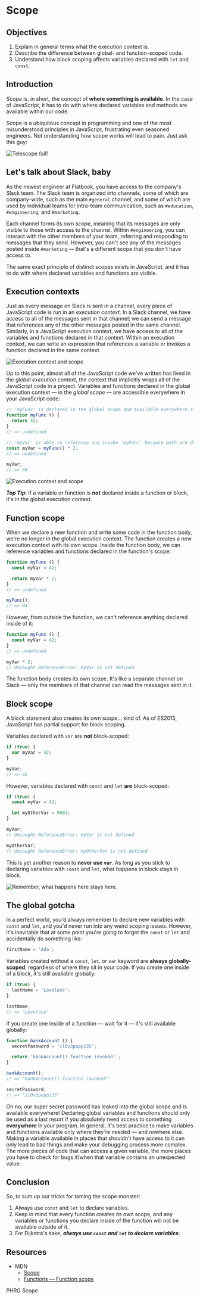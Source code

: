 # Scope

## Objectives
1. Explain in general terms what the execution context is.
2. Describe the difference between global- and function-scoped code.
3. Understand how block scoping affects variables declared with `let` and `const`.

## Introduction
_Scope_ is, in short, the concept of **where something is available**. In the case of JavaScript, it has to do with where declared variables and methods are available within our code.

Scope is a ubiquitous concept in programming and one of the most misunderstood principles in JavaScript, frustrating even seasoned engineers. Not understanding how scope works will lead to pain. Just ask this guy:

<picture>
  <source srcset="https://curriculum-content.s3.amazonaws.com/web-development/js/principles/scope-readme/telescope_fail.webp" type="image/webp">
  <source srcset="https://curriculum-content.s3.amazonaws.com/web-development/js/principles/scope-readme/telescope_fail.gif" type="image/gif">
  <img src="https://curriculum-content.s3.amazonaws.com/web-development/js/principles/scope-readme/telescope_fail.gif" alt="Telescope fail!">
</picture>

## Let's talk about Slack, baby
As the newest engineer at Flatbook, you have access to the company's Slack team. The Slack team is organized into channels, some of which are company-wide, such as the main `#general` channel, and some of which are used by individual teams for intra-team communication, such as `#education`, `#engineering`, and `#marketing`.

Each channel forms its own _scope_, meaning that its messages are only visible to those with access to the channel. Within `#engineering`, you can interact with the other members of your team, referring and responding to messages that they send. However, you can't see any of the messages posted inside `#marketing` — that's a different scope that you don't have access to.

The same exact principle of distinct scopes exists in JavaScript, and it has to do with where declared variables and functions are visible.

## Execution contexts
Just as every message on Slack is sent in a channel, every piece of JavaScript code is run in an _execution context_. In a Slack channel, we have access to all of the messages sent in that channel; we can send a message that references any of the other messages posted in the same channel. Similarly, in a JavaScript execution context, we have access to all of the variables and functions declared in that context. Within an execution context, we can write an expression that references a variable or invokes a function declared in the same context.

![Execution context and scope](https://curriculum-content.s3.amazonaws.com/web-development/js/principles/scope-readme/execution_context_and_scope_1.png)

Up to this point, almost all of the JavaScript code we've written has lived in the _global execution context_, the context that implicitly wraps all of the JavaScript code in a project. Variables and functions declared in the global execution context — in the _global scope_ — are accessible everywhere in your JavaScript code:
```js
// 'myFunc' is declared in the global scope and available everywhere in your code:
function myFunc () {
  return 42;
}
// => undefined

// 'myVar' is able to reference and invoke 'myFunc' because both are declared in the same scope (the global execution context):
const myVar = myFunc() * 2;
// => undefined

myVar;
// => 84
```

![Execution context and scope](https://curriculum-content.s3.amazonaws.com/web-development/js/principles/scope-readme/execution_context_and_scope_2.png)

***Top Tip***: If a variable or function is **not** declared inside a function or block, it's in the global execution context.

## Function scope
When we declare a new function and write some code in the function body, we're no longer in the global execution context. The function creates a new execution context with its own scope. Inside the function body, we can reference variables and functions declared in the function's scope:
```js
function myFunc () {
  const myVar = 42;

  return myVar * 2;
}
// => undefined

myFunc();
// => 84
```

However, from outside the function, we can't reference anything declared inside of it:
```js
function myFunc () {
  const myVar = 42;
}
// => undefined

myVar * 2;
// Uncaught ReferenceError: myVar is not defined
```

The function body creates its own scope. It's like a separate channel on Slack — only the members of that channel can read the messages sent in it.

## Block scope
A block statement also creates its own scope... kind of. As of ES2015, JavaScript has partial support for block scoping.

Variables declared with `var` are **not** block-scoped:
```js
if (true) {
  var myVar = 42;
}

myVar;
// => 42
```

However, variables declared with `const` and `let` **are** block-scoped:
```js
if (true) {
  const myVar = 42;

  let myOtherVar = 9001;
}

myVar;
// Uncaught ReferenceError: myVar is not defined

myOtherVar;
// Uncaught ReferenceError: myOtherVar is not defined
```

This is yet another reason to **never use `var`**. As long as you stick to declaring variables with `const` and `let`, what happens in block stays in block.

<picture>
  <source srcset="https://curriculum-content.s3.amazonaws.com/web-development/js/principles/scope-readme/what_happens_here_stays_here.webp" type="image/webp">
  <source srcset="https://curriculum-content.s3.amazonaws.com/web-development/js/principles/scope-readme/what_happens_here_stays_here.gif" type="image/gif">
  <img src="https://curriculum-content.s3.amazonaws.com/web-development/js/principles/scope-readme/what_happens_here_stays_here.gif" alt="Remember, what happens here stays here.">
</picture>

## The global gotcha
In a perfect world, you'd always remember to declare new variables with `const` and `let`, and you'd never run into any weird scoping issues. However, it's inevitable that at some point you're going to forget the `const` or `let` and accidentally do something like:
```js
firstName = 'Ada';
```

Variables created without a `const`, `let`, or `var` keyword are **always globally-scoped**, regardless of where they sit in your code. If you create one inside of a block, it's still available globally:
```js
if (true) {
  lastName = 'Lovelace';
}

lastName;
// => "Lovelace"
```

If you create one inside of a function — wait for it — it's still available globally:
```js
function bankAccount () {
  secretPassword = 'il0v3pupp135';

  return 'bankAccount() function invoked!';
}

bankAccount();
// => "bankAccount() function invoked!"

secretPassword;
// => "il0v3pupp135"
```

Oh no; our super secret password has leaked into the global scope and is available everywhere! Declaring global variables and functions should only be used as a last resort if you absolutely need access to something **everywhere** in your program. In general, it's best practice to make variables and functions available only where they're needed — and nowhere else. Making a variable available in places that shouldn't have access to it can only lead to bad things and make your debugging process more complex. The more pieces of code that can access a given variable, the more places you have to check for bugs if/when that variable contains an unexpected value.

## Conclusion
So, to sum up our tricks for taming the scope monster:
1. Always use `const` and `let` to declare variables.
2. Keep in mind that every function creates its own scope, and any variables or functions you declare inside of the function will not be available outside of it.
3. For Dijkstra's sake, ***always use `const` and `let` to declare variables***.

## Resources
- MDN
  + [Scope](https://developer.mozilla.org/en-US/docs/Glossary/scope)
  + [Functions — Function scope](https://developer.mozilla.org/en-US/docs/Web/JavaScript/Guide/Functions#Function_scope)
<p data-visibility='hidden'>PHRG Scope</p>